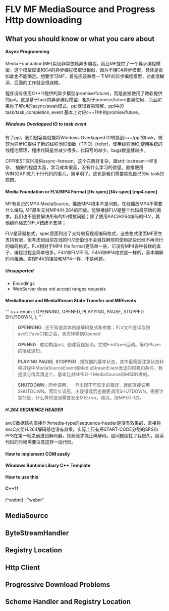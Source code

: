 FLV MF MediaSource and Progress Http downloading
===============================================

What you should know or what you care about
-----------

#### Async Programming

Media Foundation(MF)实现非常依赖异步编程。而且MF提供了一个异步编程模型，这个模型应该和C#的异步编程模型很相似，因为不懂C#异步模型，具体是否如此也不能确定。想要学习MF，首先应该熟悉一下MF的异步编程模型，对此很糊涂，后面的工作就会很迷糊。

程序没有使用C++11提供的异步模型(promise/future)，而是直接使用了微软提供的ppl。这是基于task的异步编程模型，相对于promise/future更易使用，而且如果你了解c#的async/await模式，ppl就很容易理解。ppl中的task/task_completion_event 基本上对应c++11中的promise/future。

##### Windows Overlapped IO to task event

有了ppl，我们很容易就能将Windows Overlapped IO转换到c++/ppl的task。微软为异步IO提供了新的线程池IO函数（TPIO）[refer]，使用线程池IO,使用系统的线程池管理，程序代码量会减少很多。代码写的越少，bugs数量就越少。

CPPRESTSDK提供async-fstream。这个东西好复杂，跟std::iostream一样复杂， 抽象的程度太高，学习成本很高，没有什么学习的欲望。直接使用WIN32API就几十行代码的事儿，简单明了。这也是我们需要实现自己的io task的原因。

#### Media Foundation or FLV/MP4 Format [flv.spec] [f4v.spec] [mp4.spec]

MF有自己的MP4 MediaSource。播放MP4根本不是问题。在线播放MP4不需要什么编码, MF原生支持MP4/H.264的回放。能够播放FLV是整个代码最原始的需求。我们也不是要解决所有的flv播放问题；除了使用AAC/H264编码的FLV，其他编码格式的FLV统统不支持；

FLV是容器格式，spec里面列出了支持的音视频编码格式，这些格式里面MF原生支持有限，但考虑到目前在线的FLV恐怕也不会自找麻烦的使用那些已经不再流行的编码格式。FLV相对于MP4 file format更简单一些，它没有MP4各种各样的盒子，编程过程会简单很多。F4V和FLV不同，F4V和MP4格式是一样的，基本编解码也相通。实现F4V的播放和MP4一样，不是问题。

##### Unsupported

- Encodings
- WebServer does not accept ranges requests

#### MediaSource and MediaStream State Transfer and MEEvents

''' c++
enum {
    OPENNING,
    OPENED,
    PLAYYING,
    PAUSE,
    STOPPED
    SHUTDOWN,
};
'''
> **OPENNING**
> : 还不知道具体的编解码格式和参数；FLV文件在读取到avcC[^avcC]和之后，状态转移到Opened

> **OPENED**
> : 成功构造pd，创建音视频流，完成EndOpen回调。等待Player的播放通知。

> **PLAYING** **PAUSE**, **STOPPED**
> : 播放器的基本状态，其中最需要注意状态转移过程中MediaSourceEvent和MediaStreamEvent发送的时机和条件。我是没心情弄清这个，基本比对MPEG-1 MediaSource和MSDN做的。

> **SHUTDOWN**
> : 同步调用，一旦出现不可恢复的错误，就能直接调用SHUTDOWN。而异步调用，出现错误后也需要调用SHUTDOWN。需要注意的是，什么样的错误需要发出MEError。糊涂，照MPEG-1办。

##### H.264 SEQUENCE HEADER

avcC数据结构直接作为media-type的sequence-header是没有效果的，直接将avcC交给H.264解码器也没有效果。实际上只有把START-CODE分割的SPS和PPS在第一帧之前送到解码器，视频流才能正确解码。这问题困扰了我很久，阅读代码的时候需要注意这样一段代码。


#### How to implement COM easily

#### Windows Runtime Libary C++ Template

#### How to use this

#### C++11


[^webm] : "webm"
[^home]: "at github"
[^MPEG-1]: "MPEG-1 Source"
[^WavSource]: "Wav Source"
[^WRL] : "WRL C++ Template"
[^RGS]: "rgs script and IRegistar"
[^Casablanca]: "CPP REST SDK"
[^FlvSpec]: "Flv format specification"
[^MP4Spec]: "MP4 format specification"

MediaSource
-----------

ByteStreamHandler
------------

Registry Location
------------

Http Client
----------

Progressive Download Problems
----------

Scheme Handler and Registry Location
----------
